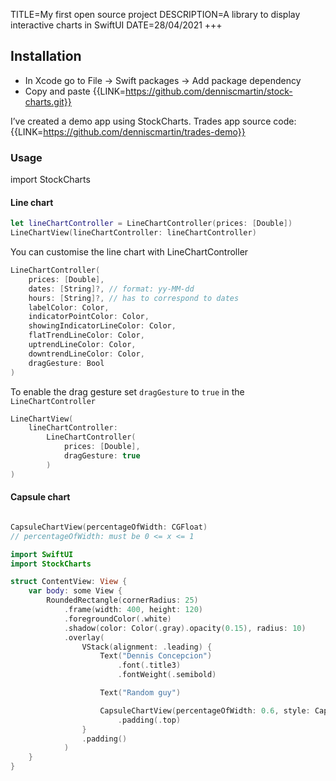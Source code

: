 TITLE=My first open source project
DESCRIPTION=A library to display interactive charts in SwiftUI
DATE=28/04/2021
+++
## Installation

- In Xcode go to File -> Swift packages -> Add package dependency
- Copy and paste {{LINK=https://github.com/denniscmartin/stock-charts.git}}

I’ve created a demo app using StockCharts. Trades app source code: {{LINK=https://github.com/denniscmartin/trades-demo}}

### Usage

import StockCharts

#### Line chart

```swift
let lineChartController = LineChartController(prices: [Double])
LineChartView(lineChartController: lineChartController)
```

You can customise the line chart with LineChartController

```swift
LineChartController(
    prices: [Double],
    dates: [String]?, // format: yy-MM-dd
    hours: [String]?, // has to correspond to dates
    labelColor: Color,
    indicatorPointColor: Color,
    showingIndicatorLineColor: Color,
    flatTrendLineColor: Color,
    uptrendLineColor: Color,
    downtrendLineColor: Color,
    dragGesture: Bool
)
```

To enable the drag gesture set `dragGesture` to `true` in the `LineChartController`

```swift
LineChartView(
    lineChartController:
        LineChartController(
            prices: [Double],
            dragGesture: true
        )
)
```

#### Capsule chart

```swift

CapsuleChartView(percentageOfWidth: CGFloat)
// percentageOfWidth: must be 0 <= x <= 1

```

```swift
import SwiftUI
import StockCharts

struct ContentView: View {
    var body: some View {
        RoundedRectangle(cornerRadius: 25)
            .frame(width: 400, height: 120)
            .foregroundColor(.white)
            .shadow(color: Color(.gray).opacity(0.15), radius: 10)
            .overlay(
                VStack(alignment: .leading) {
                    Text("Dennis Concepcion")
                        .font(.title3)
                        .fontWeight(.semibold)

                    Text("Random guy")

                    CapsuleChartView(percentageOfWidth: 0.6, style: CapsuleChartStyle(capsuleColor: Color.blue))
                        .padding(.top)
                }
                .padding()
            )
    }
}
```